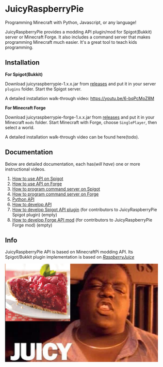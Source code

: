 # JuicyRaspberryPie
Programming Minecraft with Python, Javascript, or any language!

JuicyRaspberryPie provides a modding API plugin/mod for Spigot(Bukkit) server or Minecraft Forge.  It also includes a command server that makes programming Minecraft much easier.  It's a great tool to teach kids programming.

## Installation

**For Spigot(Bukkit)**

Download juicyraspberrypie-1.x.x.jar from [releases](https://github.com/wensheng/JuicyRaspberryPie/releases) and put it in your server `plugins` folder.  Start the Spigot server.  

A detailed installation walk-through video: https://youtu.be/6-bqPcMoZ8M

**For Minecraft Forge**

Download juicyraspberrypie-forge-1.x.x.jar from [releases](https://github.com/wensheng/JuicyRaspberryPie/releases) and put it in your Minecraft `mods` folder.  Start Minecraft with Forge, choose `SinglePlayer`, then select a world.

A detailed installation walk-through video can be found here(todo).

## Documentation

Below are detailed documentation, each has(*will have*) one or more instructional videos.

1. [How to use API on Spigot](doc/using-api-spigot.md)
1. [How to use API on Forge](doc/using-api-forge.md)
1. [How to program command server on Spigot](doc/comsvr-spigot.md)
1. [How to program command server on Forge](doc/comsvr-forge.md)
2. [Python API](doc/python-api.md)
1. [How to develop API](doc/develop-api.md)
1. [How to develop Spigot API plugin](doc/develop-spigot.md) (for contributors to JuicyRaspberryPie Spigot plugin) (empty)
1. [How to develop Forge API mod](doc/develop-forge.md) (for contributors to JuicyRaspberryPie Forge mod) (empty)

## Info

JuicyRaspberryPie API is based on MinecraftPi modding API.  Its Spigot/Bukkit plugin implementation is based on [*RaspberryJuice*](https://github.com/zhuowei/RaspberryJuice)

![juicy](misc/images/juicy.png)
